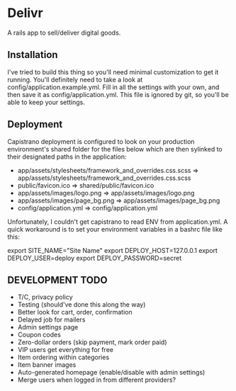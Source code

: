 Delivr
=========

A rails app to sell/deliver digital goods.


Installation
------------

I've tried to build this thing so you'll need minimal customization to get it running. You'll definitely need to take a look at config/application.example.yml. Fill in all the settings with your own, and then save it as config/application.yml. This file is ignored by git, so you'll be able to keep your settings.

Deployment
----------

Capistrano deployment is configured to look on your production environment's shared folder for the files below which are then sylinked to their designated paths in the application:

* app/assets/stylesheets/framework_and_overrides.css.scss => app/assets/stylesheets/framework_and_overrides.css.scss
* public/favicon.ico => shared/public/favicon.ico
* app/assets/images/logo.png => app/assets/images/logo.png
* app/assets/images/page_bg.png => app/assets/images/page_bg.png
* config/application.yml => config/application.yml

Unfortunately, I couldn't get capistrano to read ENV from application.yml. A quick workaround is to 
set your environment variables in a bashrc file like this:

export SITE_NAME="Site Name"
export DEPLOY_HOST=127.0.0.1
export DEPLOY_USER=deploy
export DEPLOY_PASSWORD=secret


DEVELOPMENT TODO
----------------
* T/C, privacy policy
* Testing (should've done this along the way)
* Better look for cart, order, confirmation
* Delayed job for mailers
* Admin settings page
* Coupon codes
* Zero-dollar orders (skip payment, mark order paid)
* VIP users get everything for free
* Item ordering within categories
* Item banner images
* Auto-generated homepage (enable/disable with admin settings)
* Merge users when logged in from different providers?
